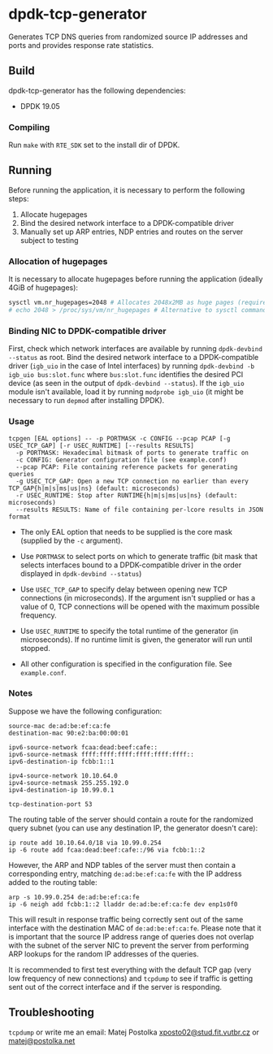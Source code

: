 # dpdk-tcp-generator

Generates TCP DNS queries from randomized source IP addresses and ports
and provides response rate statistics.

## Build

dpdk-tcp-generator has the following dependencies:

* DPDK 19.05

### Compiling

Run `make` with `RTE_SDK` set to the install dir of DPDK.

## Running

Before running the application, it is necessary to perform the following steps:

1. Allocate hugepages
2. Bind the desired network interface to a DPDK-compatible driver
3. Manually set up ARP entries, NDP entries and routes on the server subject to testing

### Allocation of hugepages

It is necessary to allocate hugepages before running the application (ideally 4GiB of hugepages):

```sh
sysctl vm.nr_hugepages=2048 # Allocates 2048x2MB as huge pages (requires 4G free memory)
# echo 2048 > /proc/sys/vm/nr_hugepages # Alternative to sysctl command
```

### Binding NIC to DPDK-compatible driver

First, check which network interfaces are available by running `dpdk-devbind --status` as root. Bind the desired network interface to a DPDK-compatible driver (`igb_uio` in the case of Intel interfaces) by running `dpdk-devbind -b igb_uio bus:slot.func` where `bus:slot.func` identifies the desired PCI device (as seen in the output of `dpdk-devbind --status`). If the `igb_uio` module isn't available, load it by running `modprobe igb_uio` (it might be necessary to run `depmod` after installing DPDK).

### Usage

```
tcpgen [EAL options] -- -p PORTMASK -c CONFIG --pcap PCAP [-g USEC_TCP_GAP] [-r USEC_RUNTIME] [--results RESULTS]
  -p PORTMASK: Hexadecimal bitmask of ports to generate traffic on
  -c CONFIG: Generator configuration file (see example.conf)
  --pcap PCAP: File containing reference packets for generating queries
  -g USEC_TCP_GAP: Open a new TCP connection no earlier than every TCP_GAP{h|m|s|ms|us|ns} (default: microseconds)
  -r USEC_RUNTIME: Stop after RUNTIME{h|m|s|ms|us|ns} (default: microseconds)
  --results RESULTS: Name of file containing per-lcore results in JSON format
```

* The only EAL option that needs to be supplied is the core mask (supplied by the `-c` argument).

* Use `PORTMASK` to select ports on which to generate traffic (bit mask that selects interfaces bound to a DPDK-compatible driver in the order displayed in `dpdk-devbind --status`)
* Use `USEC_TCP_GAP` to specify delay between opening new TCP connections (in microseconds). If the argument isn't supplied or has a value of 0, TCP connections will be opened with the maximum possible frequency.
* Use `USEC_RUNTIME` to specify the total runtime of the generator (in microseconds). If no runtime limit is given, the generator will run until stopped.
* All other configuration is specified in the configuration file. See `example.conf`.

### Notes

Suppose we have the following configuration:
```
source-mac de:ad:be:ef:ca:fe
destination-mac 90:e2:ba:00:00:01

ipv6-source-network fcaa:dead:beef:cafe::
ipv6-source-netmask ffff:ffff:ffff:ffff:ffff:ffff::
ipv6-destination-ip fcbb:1::1

ipv4-source-network 10.10.64.0
ipv4-source-netmask 255.255.192.0
ipv4-destination-ip 10.99.0.1

tcp-destination-port 53
```

The routing table of the server should contain a route for the randomized query subnet (you can use any destination IP, the generator doesn't care):

```shell
ip route add 10.10.64.0/18 via 10.99.0.254
ip -6 route add fcaa:dead:beef:cafe::/96 via fcbb:1::2
```

However, the ARP and NDP tables of the server must then contain a corresponding entry, matching `de:ad:be:ef:ca:fe` with the IP address added to the routing table:

```shell
arp -s 10.99.0.254 de:ad:be:ef:ca:fe
ip -6 neigh add fcbb:1::2 lladdr de:ad:be:ef:ca:fe dev enp1s0f0
```

This will result in response traffic being correctly sent out of the same interface with the destination MAC of `de:ad:be:ef:ca:fe`. Please note that it is important that the source IP address range of queries does not overlap with the subnet of the server NIC to prevent the server from performing ARP lookups for the random IP addresses of the queries.

It is recommended to first test everything with the default TCP gap (very low frequency of new connections) and `tcpdump` to see if traffic is getting sent out of the correct interface and if the server is responding.

## Troubleshooting
`tcpdump` or write me an email: Matej Postolka <xposto02@stud.fit.vutbr.cz> or <matej@postolka.net>
